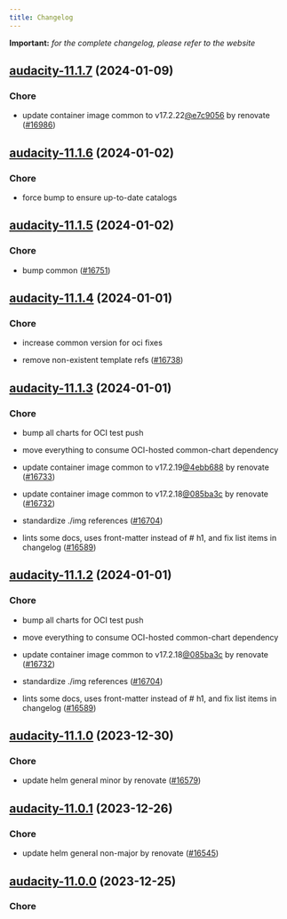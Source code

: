 ```yaml
---
title: Changelog
---
```


**Important:**
*for the complete changelog, please refer to the website*





## [audacity-11.1.7](https://github.com/truecharts/charts/compare/audacity-11.1.6...audacity-11.1.7) (2024-01-09)

### Chore



- update container image common to v17.2.22[@e7c9056](https://github.com/e7c9056) by renovate ([#16986](https://github.com/truecharts/charts/issues/16986))


## [audacity-11.1.6](https://github.com/truecharts/charts/compare/audacity-11.1.5...audacity-11.1.6) (2024-01-02)

### Chore



- force bump to ensure up-to-date catalogs


## [audacity-11.1.5](https://github.com/truecharts/charts/compare/audacity-11.1.4...audacity-11.1.5) (2024-01-02)

### Chore



- bump common ([#16751](https://github.com/truecharts/charts/issues/16751))


## [audacity-11.1.4](https://github.com/truecharts/charts/compare/audacity-11.1.3...audacity-11.1.4) (2024-01-01)

### Chore



- increase common version for oci fixes

- remove non-existent template refs ([#16738](https://github.com/truecharts/charts/issues/16738))


## [audacity-11.1.3](https://github.com/truecharts/charts/compare/audacity-11.1.0...audacity-11.1.3) (2024-01-01)

### Chore



- bump all charts for OCI test push

- move everything to consume OCI-hosted common-chart dependency

- update container image common to v17.2.19[@4ebb688](https://github.com/4ebb688) by renovate ([#16733](https://github.com/truecharts/charts/issues/16733))

- update container image common to v17.2.18[@085ba3c](https://github.com/085ba3c) by renovate ([#16732](https://github.com/truecharts/charts/issues/16732))

- standardize ./img references ([#16704](https://github.com/truecharts/charts/issues/16704))

- lints some docs, uses front-matter instead of # h1, and fix list items in changelog ([#16589](https://github.com/truecharts/charts/issues/16589))


## [audacity-11.1.2](https://github.com/truecharts/charts/compare/audacity-11.1.0...audacity-11.1.2) (2024-01-01)

### Chore



- bump all charts for OCI test push

- move everything to consume OCI-hosted common-chart dependency

- update container image common to v17.2.18[@085ba3c](https://github.com/085ba3c) by renovate ([#16732](https://github.com/truecharts/charts/issues/16732))

- standardize ./img references ([#16704](https://github.com/truecharts/charts/issues/16704))

- lints some docs, uses front-matter instead of # h1, and fix list items in changelog ([#16589](https://github.com/truecharts/charts/issues/16589))
## [audacity-11.1.0](https://github.com/truecharts/charts/compare/audacity-11.0.1...audacity-11.1.0) (2023-12-30)

### Chore

- update helm general minor by renovate ([#16579](https://github.com/truecharts/charts/issues/16579))

## [audacity-11.0.1](https://github.com/truecharts/charts/compare/audacity-11.0.0...audacity-11.0.1) (2023-12-26)

### Chore

- update helm general non-major by renovate ([#16545](https://github.com/truecharts/charts/issues/16545))

## [audacity-11.0.0](https://github.com/truecharts/charts/compare/audacity-10.0.11...audacity-11.0.0) (2023-12-25)

### Chore

